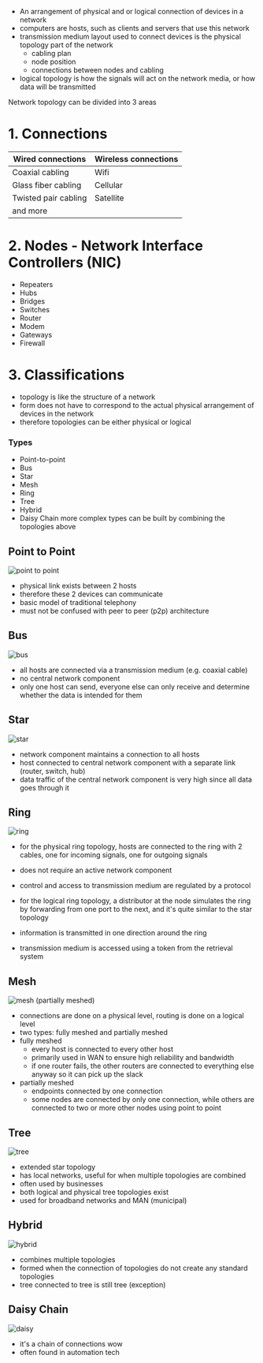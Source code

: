 - An arrangement of physical and or logical connection of devices in a network
- computers are hosts, such as clients and servers that use this network
- transmission medium layout used to connect devices is the physical topology part of the network
	- cabling plan
	- node position
	- connections between nodes and cabling 
- logical topology is how the signals will act on the network media, or how data will be transmitted 


Network topology can be divided into 3 areas


# 1. Connections

| Wired connections    | Wireless connections |
| -------------------- | -------------------- |
| Coaxial cabling      | Wifi                 |
| Glass fiber cabling  | Cellular             |
| Twisted pair cabling | Satellite            |
| and more             |                      |
# 2. Nodes - Network Interface Controllers (NIC)
- Repeaters
- Hubs
- Bridges
- Switches
- Router
- Modem
- Gateways 
- Firewall

# 3. Classifications

- topology is like the structure of a network
- form does not have to correspond to the actual physical arrangement of devices in the network
- therefore topologies can be either physical or logical


### Types
- Point-to-point
- Bus
- Star
- Mesh
- Ring
- Tree
- Hybrid
- Daisy Chain
more complex types can be built by combining the topologies above

## Point to Point

![point to point](https://academy.hackthebox.com/storage/modules/34/redesigned/topo_p2p.png)
- physical link exists between 2 hosts
- therefore these 2 devices can communicate
- basic model of traditional telephony
- must not be confused with peer to peer (p2p) architecture
## Bus
![bus](https://academy.hackthebox.com/storage/modules/34/redesigned/topo_bus.png)

- all hosts are connected via a transmission medium (e.g. coaxial cable)
- no central network component
- only one host can send, everyone else can only receive and determine whether the data is intended for them
## Star
![star](https://academy.hackthebox.com/storage/modules/34/redesigned/topo_star.png)

- network component maintains a connection to all hosts
- host connected to central network component with a separate link (router, switch, hub)
- data traffic of the central network component is very high since all data goes through it

## Ring
![ring](https://academy.hackthebox.com/storage/modules/34/redesigned/topo_ring.png)
- for the physical ring topology, hosts are connected to the ring with 2 cables, one for incoming signals, one for outgoing signals
- does not require an active network component
- control and access to transmission medium are regulated by a protocol

- for the logical ring topology, a distributor at the node simulates the ring by forwarding from one port to the next, and it's quite similar to the star topology
- information is transmitted in one direction around the ring
- transmission medium is accessed using a token from the retrieval system

## Mesh

![mesh](https://academy.hackthebox.com/storage/modules/34/redesigned/topo_mesh.png)
(partially meshed)
- connections are done on a physical level, routing is done on a logical level
- two types: fully meshed and partially meshed
- fully meshed
	- every host is connected to every other host
	- primarily used in WAN to ensure high reliability and bandwidth
	- if one router fails, the other routers are connected to everything else anyway so it can pick up the slack
- partially meshed
	- endpoints connected by one connection
	- some nodes are connected by only one connection, while others are connected to two or more other nodes using point to point

## Tree
![tree](https://academy.hackthebox.com/storage/modules/34/redesigned/topo_tree.png)

- extended star topology
- has local networks, useful for when multiple topologies are combined
- often used by businesses
- both logical and physical tree topologies exist
- used for broadband networks and MAN (municipal)

## Hybrid
![hybrid](https://academy.hackthebox.com/storage/modules/34/redesigned/topo_hybrid.png)
- combines multiple topologies
- formed when the connection of topologies do not create any standard topologies
- tree connected to tree is still tree (exception)

## Daisy Chain
![daisy](https://academy.hackthebox.com/storage/modules/34/redesigned/topo_daisy-chain.png)

- it's a chain of connections wow
- often found in automation tech